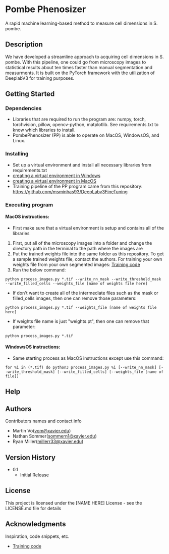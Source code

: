# Pombe Phenosizer

A rapid machine learning-based method to measure cell dimensions in S. pombe.

## Description

We have developed a streamline approach to acquiring cell dimensions in S. pombe. With this pipeline, one could go from microscopy images to statistical results about ten times faster than manual segmentation and measurments. It is built on the PyTorch framework with the utilization of DeeplabV3 for training purposes.

## Getting Started

### Dependencies

* Libraries that are required to run the program are: numpy, torch, torchvision, pillow, opencv-python, matplotlib. See requirements.txt to know which libraries to install.
* PombePhenosizer (PP) is able to operate on MacOS, WindowsOS, and Linux.

### Installing

* Set up a virtual environment and install all necessary libraries from requirements.txt
* [creating a virtual environment in Windows](docs/windows_venv.md)
* [creating a virtual environment in MacOS](docs/macos_venv.md)
* Training pipeline of the PP program came from this repository: https://github.com/msminhas93/DeepLabv3FineTuning 

### Executing program
#### MacOS instructions:

* First make sure that a virtual environment is setup and contains all of the libraries
1. First, put all of the microscopy images into a folder and change the directory path in the terminal to the path where the images are
2. Put the trained weights file into the same folder as this repository. To get a sample trained weights file, contact the authors. For training your own weights file from your own segmented images: [Training code](https://github.com/msminhas93/DeepLabv3FineTuning)
3. Run the below command:
```
python process_images.py *.tif --write_nn_mask --write_threshold_mask --write_filled_cells --weights_file [name of weights file here]
```
* If don't want to create all of the intermediate files such as the mask or filled_cells images, then one can remove those parameters:
```
python process_images.py *.tif --weights_file [name of weights file here]
```
* If weights file name is just "weights.pt", then one can remove that parameter:
```
python process_images.py *.tif
```

#### WindowsOS instructions:

* Same starting process as MacOS instructions except use this command:
```
for %i in (*.tif) do python3 process_images.py %i [--write_nn_mask] [--write_threshold_mask] [--write_filled_cells] [--weights_file [name of file]]
```
## Help


## Authors

Contributors names and contact info

* Martin Vo(vom@xavier.edu)
* Nathan Sommer(sommern1@xavier.edu)
* Ryan Miller(millerr33@xavier.edu)

## Version History

* 0.1
    * Initial Release

## License

This project is licensed under the [NAME HERE] License - see the LICENSE.md file for details

## Acknowledgments

Inspiration, code snippets, etc.
* [Training code](https://github.com/msminhas93/DeepLabv3FineTuning)
